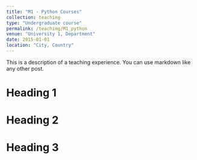 ```yaml
---
title: "M1 - Python Courses"
collection: teaching
type: "Undergraduate course"
permalink: /teaching/M1_python
venue: "University 1, Department"
date: 2015-01-01
location: "City, Country"
---
```


This is a description of a teaching experience. You can use markdown like any other post.

Heading 1
======

Heading 2
======

Heading 3
======
